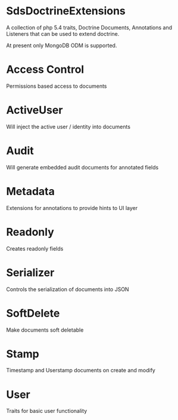 SdsDoctrineExtensions
=====================

A collection of php 5.4 traits, Doctrine Documents, Annotations and Listeners 
that can be used to extend doctrine.

At present only MongoDB ODM is supported.


Access Control
==============

Permissions based access to documents

ActiveUser
==========

Will inject the active user / identity into documents

Audit
=====

Will generate embedded audit documents for annotated fields

Metadata
========

Extensions for annotations to provide hints to UI layer

Readonly
========

Creates readonly fields

Serializer
==========

Controls the serialization of documents into JSON

SoftDelete
==========

Make documents soft deletable

Stamp
=====

Timestamp and Userstamp documents on create and modify

User
====

Traits for basic user functionality
